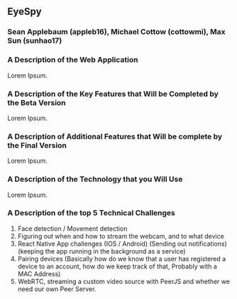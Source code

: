 ## EyeSpy

### Sean Applebaum (appleb16), Michael Cottow (cottowmi), Max Sun (sunhao17)

### A Description of the Web Application

Lorem Ipsum.

### A Description of the Key Features that Will be Completed by the Beta Version

Lorem Ipsum.

### A Description of Additional Features that Will be complete by the Final Version

Lorem Ipsum.

### A Description of the Technology that you Will Use

Lorem Ipsum.

### A Description of the top 5 Technical Challenges

1. Face detection / Movement detection
1. Figuring out when and how to stream the webcam, and to what device
1. React Native App challenges (IOS / Android) (Sending out notifications) (keeping the app running in the background as a service)
1. Pairing devices (Basically how do we know that a user has registered a device to an account, how do we keep track of that, Probably with a MAC Address)
1. WebRTC, streaming a custom video source with PeerJS and whether we need our own Peer Server.
